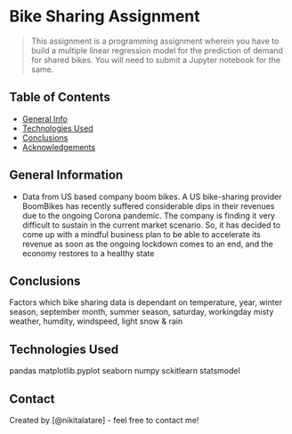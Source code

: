 # Bike Sharing Assignment
> This assignment is a programming assignment wherein you have to build a multiple linear regression model for the prediction of demand for shared bikes. You will need to submit a Jupyter notebook for the same. 

## Table of Contents
* [General Info](#general-information)
* [Technologies Used](#technologies-used)
* [Conclusions](#conclusions)
* [Acknowledgements](#acknowledgements)

## General Information
- Data from US based company boom bikes.
A US bike-sharing provider BoomBikes has recently suffered considerable dips in their revenues due to the ongoing Corona pandemic. The company is finding it very difficult to sustain in the current market scenario. So, it has decided to come up with a mindful business plan to be able to accelerate its revenue as soon as the ongoing lockdown comes to an end, and the economy restores to a healthy state

## Conclusions
Factors which bike sharing data is dependant on temperature, year, winter season, september month, summer season, saturday, workingday misty weather, humdity, windspeed, light snow & rain


## Technologies Used
pandas
matplotlib.pyplot
seaborn
numpy
sckitlearn
statsmodel



## Contact
Created by [@nikitalatare] - feel free to contact me!


